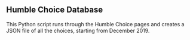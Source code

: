## Humble Choice Database
This Python script runs through the Humble Choice pages and creates a JSON file of all the choices, starting from December 2019.

